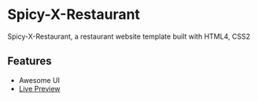 # Spicy-X-Restaurant

Spicy-X-Restaurant, a restaurant website template built with HTML4, CSS2

## Features

- Awesome UI
- [Live Preview](https://sohailaalhakim.github.io/Spicy-X-Restaurant/)
